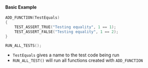 #### Basic Example

```C
ADD_FUNCTION(TestEquals)
{
    TEST_ASSERT_TRUE("Testing equality", 1 == 1);
    TEST_ASSERT_FALSE("Testing equality", 1 == 2);
}

RUN_ALL_TESTS();
```

* `TestEquals` gives a name to the test code being run
* `RUN_ALL_TEST()` will run all functions created with `ADD_FUNCTION`